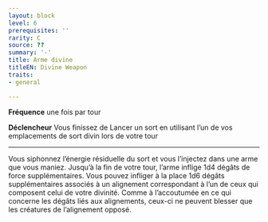 ```yaml
---
layout: block
level: 6
prerequisites: ''
rarity: C
source: ??
summary: '-'
title: Arme divine
titleEN: Divine Weapon
traits:
- general

---
```


<p><strong>Fréquence</strong> une fois par tour</p>
<p><strong>Déclencheur</strong> Vous finissez de Lancer un sort en utilisant l’un de vos emplacements de sort divin lors de votre tour</p>
<hr>
<p>Vous siphonnez l’énergie résiduelle du sort et vous l’injectez dans une arme que vous maniez. Jusqu’à la fin de votre tour, l’arme inflige 1d4 dégâts de force supplémentaires. Vous pouvez infliger à la place 1d6 dégâts supplémentaires associés à un alignement correspondant à l’un de ceux qui composent celui de votre divinité. Comme à l’accoutumée en ce qui concerne les dégâts liés aux alignements, ceux-ci ne peuvent blesser que les créatures de l’alignement opposé.</p>